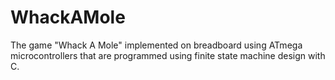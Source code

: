 # WhackAMole
The game "Whack A Mole" implemented on breadboard using ATmega microcontrollers that are programmed using finite state machine design with C.
